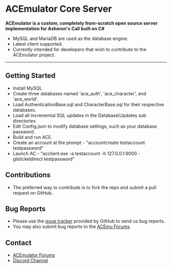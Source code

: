 # ACEmulator Core Server
**ACEmulator is a custom, completely from-scratch open source server implementation for Asheron's Call built on C#**
 * MySQL and MariaDB are used as the database engine.
 * Latest client supported.
 * Currently intended for developers that wish to contribute to the ACEmulator project.

***

## Getting Started

* Install MySQL
* Create three databases named 'ace_auth', 'ace_character', and 'ace_world'.
* Load AuthenticationBase.sql and CharacterBase.sql for their respective databases. 
* Load all incremental SQL updates in the Database\Updates sub directories. 
* Edit Config.json to modify database settings, such as your database password.
* Build and run ACE.
* Create an account at the prompt - "accountcreate testaccount testpassword"
* Launch AC - "acclient.exe -a testaccount -h 127.0.0.1:9000 -glsticketdirect testpassword"

## Contributions

* The preferred way to contribute is to fork the repo and submit a pull request on GitHub.

## Bug Reports

* Please use the [issue tracker](https://github.com/ACEmulator/ACE/issues) provided by GitHub to send us bug reports.
* You may also submit bug reports to the [ACEmu Forums](http://acemulator.org/forums).

## Contact

- [ACEmulator Forums](http://acemulator.org/forums)
- [Discord Channel](https://discord.gg/mVtGhSv)
